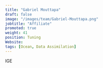 ```yaml
---
title: "Gabriel Mouttapa"
draft: false
image: "/images/team/Gabriel-Mouttapa.png"
jobtitle: "Affiliate"
promoted: true
weight: 41
position: Tuning
Website:
tags: [Ocean, Data Assimilation]
---
```


IGE
